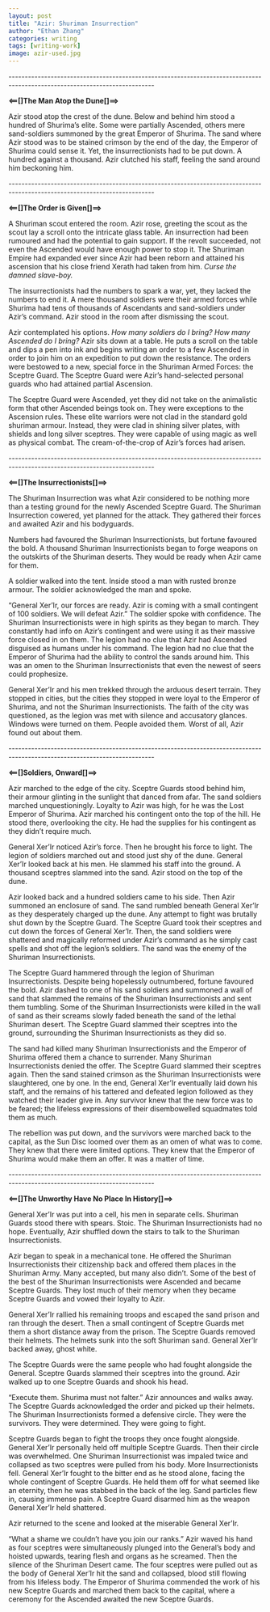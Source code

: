 ```yaml
---
layout: post
title: "Azir: Shuriman Insurrection"
author: "Ethan Zhang"
categories: writing
tags: [writing-work]
image: azir-used.jpg
---
```


<html>
  <head>
    <title>Azir: Shuriman Insurrection</title>
  </head>
  <body>
    <p>---------------------------------------------------------------------------------------------------------------------------</p>
    <p><b>⟸[]The Man Atop the Dune[]⟹</b></p>
    <p>Azir stood atop the crest of the dune. Below and behind him stood a hundred of Shurima’s elite. Some were partially Ascended, others mere sand-soldiers summoned by the great Emperor of Shurima. The sand where Azir stood was to be stained crimson by the end of the day, the Emperor of Shurima could sense it. Yet, the insurrectionists had to be put down. A hundred against a thousand. Azir clutched his staff, feeling the sand around him beckoning him.</p>
    <p>---------------------------------------------------------------------------------------------------------------------------</p>
    <p><b>⟸[]The Order is Given[]⟹</b></p>
    <p>A Shuriman scout entered the room. Azir rose, greeting the scout as the scout lay a scroll onto the intricate glass table. An insurrection had been rumoured and had the potential to gain support. If the revolt succeeded, not even the Ascended would have enough power to stop it. The Shuriman Empire had expanded ever since Azir had been reborn and attained his ascension that his close friend Xerath had taken from him. <i>Curse the damned slave-boy.</i> </p>
    <p>	The insurrectionists had the numbers to spark a war, yet, they lacked the numbers to end it. A mere thousand soldiers were their armed forces while Shurima had tens of thousands of Ascendants and sand-soldiers under Azir’s command. Azir stood in the room after dismissing the scout. </p>
    <p>	Azir contemplated his options. <i>How many soldiers do I bring? How many Ascended do I bring? </i>Azir sits down at a table. He puts a scroll on the table and dips a pen into ink and begins writing an order to a few Ascended in order to join him on an expedition to put down the resistance. The orders were bestowed to a new, special force in the Shuriman Armed Forces: the Sceptre Guard. The Sceptre Guard were Azir’s hand-selected personal guards who had attained partial Ascension.</p>
    <p>The Sceptre Guard were Ascended, yet they did not take on the animalistic form that other Ascended beings took on. They were exceptions to the Ascension rules. These elite warriors were not clad in the standard gold shuriman armour. Instead, they were clad in shining silver plates, with shields and long silver sceptres. They were capable of using magic as well as physical combat. The cream-of-the-crop of Azir’s forces had arisen.</p>
    <p>---------------------------------------------------------------------------------------------------------------------------</p>
    <p><b>⟸[]The Insurrectionists[]⟹</b></p>
    <p>	The Shuriman Insurrection was what Azir considered to be nothing more than a testing ground for the newly Ascended Sceptre Guard. The Shuriman Insurrection cowered, yet planned for the attack. They gathered their forces and awaited Azir and his bodyguards. </p>
    <p>	Numbers had favoured the Shuriman Insurrectionists, but fortune favoured the bold. A thousand Shuriman Insurrectionists began to forge weapons on the outskirts of the Shuriman deserts. They would be ready when Azir came for them. </p>
    <p>A soldier walked into the tent. Inside stood a man with rusted bronze armour. The soldier acknowledged the man and spoke.</p>
    <p> “General Xer’Ir, our forces are ready. Azir is coming with a small contingent of 100 soldiers. We will defeat Azir.” The soldier spoke with confidence. The Shuriman Insurrectionists were in high spirits as they began to march. They constantly had info on Azir’s contingent and were using it as their massive force closed in on them. The legion had no clue that Azir had Ascended disguised as humans under his command. The legion had no clue that the Emperor of Shurima had the ability to control the sands around him. This was an omen to the Shuriman Insurrectionists that even the newest of seers could prophesize.</p>
    <p>General Xer’Ir and his men trekked through the arduous desert terrain. They stopped in cities, but the cities they stopped in were loyal to the Emperor of Shurima, and not the Shuriman Insurrectionists. The faith of the city was questioned, as the legion was met with silence and accusatory glances. Windows were turned on them. People avoided them. Worst of all, Azir found out about them.</p>
    <p>---------------------------------------------------------------------------------------------------------------------------</p>
    <p><b>⟸[]Soldiers, Onward[]⟹</b></p>
    <p>Azir marched to the edge of the city. Sceptre Guards stood behind him, their armour glinting in the sunlight that danced from afar. The sand soldiers marched unquestioningly. Loyalty to Azir was high, for he was the Lost Emperor of Shurima. Azir marched his contingent onto the top of the hill. He stood there, overlooking the city. He had the supplies for his contingent as they didn’t require much.</p>
    <p>General Xer’Ir noticed Azir’s force. Then he brought his force to light. The legion of soldiers marched out and stood just shy of the dune. General Xer’Ir looked back at his men. He slammed his staff into the ground. A thousand sceptres slammed into the sand. Azir stood on the top of the dune.</p>
    <p>Azir looked back and a hundred soldiers came to his side. Then Azir summoned an enclosure of sand. The sand rumbled beneath General Xer’Ir as they desperately charged up the dune. Any attempt to fight was brutally shut down by the Sceptre Guard. The Sceptre Guard took their sceptres and cut down the forces of General Xer’Ir. Then, the sand soldiers were shattered and magically reformed under Azir’s command as he simply cast spells and shot off the legion’s soldiers. The sand was the enemy of the Shuriman Insurrectionists.</p>
    <p>The Sceptre Guard hammered through the legion of Shuriman Insurrectionists. Despite being hopelessly outnumbered, fortune favoured the bold. Azir dashed to one of his sand soldiers and summoned a wall of sand that slammed the remains of the Shuriman Insurrectionists and sent them tumbling. Some of the Shuriman Insurrectionists were killed in the wall of sand as their screams slowly faded beneath the sand of the lethal Shuriman desert. The Sceptre Guard slammed their sceptres into the ground, surrounding the Shuriman Insurrectionists as they did so. </p>
    <p>The sand had killed many Shuriman Insurrectionists and the Emperor of Shurima offered them a chance to surrender. Many Shuriman Insurrectionists denied the offer. The Sceptre Guard slammed their sceptres again. Then the sand stained crimson as the Shuriman Insurrectionists were slaughtered, one by one. In the end, General Xer’Ir eventually laid down his staff, and the remains of his tattered and defeated legion followed as they watched their leader give in. Any survivor knew that the new force was to be feared; the lifeless expressions of their disembowelled squadmates told them as much. </p>
    <p>The rebellion was put down, and the survivors were marched back to the capital, as the Sun Disc loomed over them as an omen of what was to come. They knew that there were limited options. They knew that the Emperor of Shurima would make them an offer. It was a matter of time.</p>
    <p>---------------------------------------------------------------------------------------------------------------------------</p>
    <p><b>⟸[]The Unworthy Have No Place In History[]⟹</b></p>
    <p>	General Xer’Ir was put into a cell, his men in separate cells. Shuriman Guards stood there with spears. Stoic. The Shuriman Insurrectionists had no hope. Eventually, Azir shuffled down the stairs to talk to the Shuriman Insurrectionists. </p>
    <p>	Azir began to speak in a mechanical tone. He offered the Shuriman Insurrectionists their citizenship back and offered them places in the Shuriman Army. Many accepted, but many also didn’t. Some of the best of the best of the Shuriman Insurrectionists were Ascended and became Sceptre Guards. They lost much of their memory when they became Sceptre Guards and vowed their loyalty to Azir.</p>
    <p>	General Xer’Ir rallied his remaining troops and escaped the sand prison and ran through the desert. Then a small contingent of Sceptre Guards met them a short distance away from the prison. The Sceptre Guards removed their helmets. The helmets sunk into the soft Shuriman sand. General Xer’Ir backed away, ghost white.</p>
    <p>	The Sceptre Guards were the same people who had fought alongside the General. Sceptre Guards slammed their sceptres into the ground. Azir walked up to one Sceptre Guards and shook his head. </p>
    <p>“Execute them. Shurima must not falter.” Azir announces and walks away. The Sceptre Guards acknowledged the order and picked up their helmets. The Shuriman Insurrectionists formed a defensive circle. They were the survivors. They were determined. They were going to fight.</p>
    <p>	Sceptre Guards began to fight the troops they once fought alongside. General Xer’Ir personally held off multiple Sceptre Guards. Then their circle was overwhelmed. One Shuriman Insurrectionist was impaled twice and collapsed as two sceptres were pulled from his body. More Insurrectionists fell. General Xer’Ir fought to the bitter end as he stood alone, facing the whole contingent of Sceptre Guards. He held them off for what seemed like an eternity, then he was stabbed in the back of the leg. Sand particles flew in, causing immense pain. A Sceptre Guard disarmed him as the weapon General Xer’Ir held shattered. </p>
    <p>Azir returned to the scene and looked at the miserable General Xer’Ir. </p>
    <p>	“What a shame we couldn’t have you join our ranks.” Azir waved his hand as four sceptres were simultaneously plunged into the General’s body and hoisted upwards, tearing flesh and organs as he screamed. Then the silence of the Shuriman Desert came. The four sceptres were pulled out as the body of General Xer’Ir hit the sand and collapsed, blood still flowing from his lifeless body. The Emperor of Shurima commended the work of his new Sceptre Guards and marched them back to the capital, where a ceremony for the Ascended awaited the new Sceptre Guards.</p>

</body>
</html>
